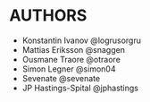 AUTHORS
=======

- Konstantin Ivanov @logrusorgru
- Mattias Eriksson @snaggen
- Ousmane Traore @otraore
- Simon Legner @simon04
- Sevenate @sevenate
- JP Hastings-Spital @jphastings
